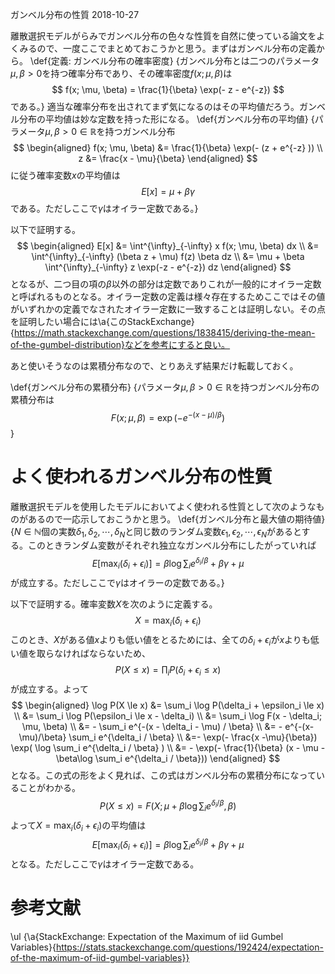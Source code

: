 ガンベル分布の性質
2018-10-27


離散選択モデルがらみでガンベル分布の色々な性質を自然に使っている論文をよくみるので、一度ここでまとめておこうかと思う。まずはガンベル分布の定義から。
\def{定義: ガンベル分布の確率密度}
{ガンベル分布とは二つのパラメータ$\mu, \beta > 0$を持つ確率分布であり、その確率密度$f(x; \mu, \beta)$は
$$
f(x; \mu, \beta) = \frac{1}{\beta} \exp(- z - e^{-z})
$$
である。}
適当な確率分布を出されてまず気になるのはその平均値だろう。ガンベル分布の平均値は妙な定数を持った形になる。
\def{ガンベル分布の平均値}
{パラメータ$\mu, \beta>0 \in \mathbb{R}$を持つガンベル分布
$$
\begin{aligned}
f(x; \mu, \beta) &= \frac{1}{\beta} \exp(- (z + e^{-z} )) \\
z &= \frac{x - \mu}{\beta}
\end{aligned}
$$
に従う確率変数$x$の平均値は
$$
E[x] = \mu + \beta \gamma
$$
である。ただしここで$\gamma$はオイラー定数である。}

以下で証明する。
$$
\begin{aligned} E[x] &= \int^{\infty}_{-\infty} x f(x; \mu, \beta) dx \\
&= \int^{\infty}_{-\infty} (\beta z + \mu) f(z) \beta dz \\
&= \mu + \beta \int^{\infty}_{-\infty} z \exp(-z - e^{-z}) dz
\end{aligned}
$$
となるが、二つ目の項の$\beta$以外の部分は定数でありこれが一般的にオイラー定数と呼ばれるものとなる。オイラー定数の定義は様々存在するためここではその値がいずれかの定義でなされたオイラー定数に一致することは証明しない。その点を証明したい場合には\a{このStackExchange}{https://math.stackexchange.com/questions/1838415/deriving-the-mean-of-the-gumbel-distribution}などを参考にすると良い。


あと使いそうなのは累積分布なので、とりあえず結果だけ転載しておく。

\def{ガンベル分布の累積分布}
{パラメータ$\mu, \beta>0 \in \mathbb{R}$を持つガンベル分布の累積分布は
$$
F(x; \mu, \beta) = \exp(- e^{-(x-\mu)/\beta})
$$}


# よく使われるガンベル分布の性質


離散選択モデルを使用したモデルにおいてよく使われる性質として次のようなものがあるので一応示しておこうかと思う。
\def{ガンベル分布と最大値の期待値}
{$N \in \mathbb{N}$個の実数$\delta_1, \delta_2, \cdots, \delta_N$と同じ数のランダム変数$\epsilon_1, \epsilon_2, \cdots, \epsilon_N$があるとする。このときランダム変数がそれぞれ独立なガンベル分布にしたがっていれば
$$
E[\max_i (\delta_i + \epsilon_i)] = \beta \log \sum_i e^{\delta_i / \beta} + \beta \gamma + \mu
$$
が成立する。ただしここで$\gamma$はオイラーの定数である。}

以下で証明する。確率変数$X$を次のように定義する。
$$
X = \max_i (\delta_i + \epsilon_i)
$$
このとき、$X$がある値$x$よりも低い値をとるためには、全ての$\delta_i + \epsilon_i$が$x$よりも低い値を取らなければならないため、
$$
P(X \le x) = \prod_i P(\delta_i + \epsilon_i \le x)
$$
が成立する。よって
$$
\begin{aligned} \log P(X \le x) &= \sum_i \log P(\delta_i + \epsilon_i \le x) \\ &= \sum_i \log P(\epsilon_i \le x - \delta_i) \\ &= \sum_i \log F(x - \delta_i; \mu, \beta) \\ &= - \sum_i e^{-(x - \delta_i - \mu) / \beta} \\ &= - e^{-(x-\mu)/\beta} \sum_i e^{\delta_i / \beta} \\ &=- \exp(- \frac{x -\mu}{\beta}) \exp( \log \sum_i e^{\delta_i / \beta} ) \\ &= - \exp(- \frac{1}{\beta} (x - \mu - \beta\log \sum_i e^{\delta_i / \beta})) \end{aligned}
$$
となる。この式の形をよく見れば、この式はガンベル分布の累積分布になっていることがわかる。
$$
P(X \le x) = F(X; \mu + \beta \log \sum_i e^{\delta_i / \beta}, \beta)
$$
よって$X = \max_i (\delta_i + \epsilon_i)$の平均値は
$$
E[\max_i (\delta_i + \epsilon_i)] = \beta \log \sum_i e^{\delta_i / \beta} + \beta \gamma + \mu
$$
となる。ただしここで$\gamma$はオイラー定数である。


# 参考文献


\ul
{\a{StackExchange: Expectation of the Maximum of iid Gumbel Variables}{https://stats.stackexchange.com/questions/192424/expectation-of-the-maximum-of-iid-gumbel-variables}}
